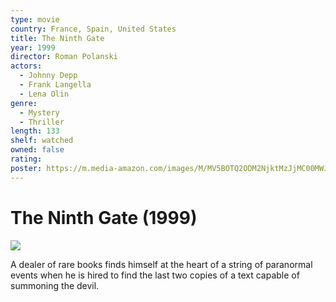 ```yaml
---
type: movie
country: France, Spain, United States
title: The Ninth Gate
year: 1999
director: Roman Polanski
actors:
  - Johnny Depp
  - Frank Langella
  - Lena Olin
genre:
  - Mystery
  - Thriller
length: 133
shelf: watched
owned: false
rating:
poster: https://m.media-amazon.com/images/M/MV5BOTQ2ODM2NjktMzJjMC00MWJiLWI2MjMtMzhiOTFmMzc1ZDUyXkEyXkFqcGc@._V1_SX300.jpg
---
```


# The Ninth Gate (1999)

![](https://m.media-amazon.com/images/M/MV5BOTQ2ODM2NjktMzJjMC00MWJiLWI2MjMtMzhiOTFmMzc1ZDUyXkEyXkFqcGc@._V1_SX300.jpg)

A dealer of rare books finds himself at the heart of a string of paranormal events when he is hired to find the last two copies of a text capable of summoning the devil.